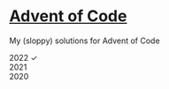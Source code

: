 # <a href='https://adventofcode.com/'>Advent of Code</a>
My (sloppy) solutions for Advent of Code

2022 ✓<br>
2021<br>
2020
